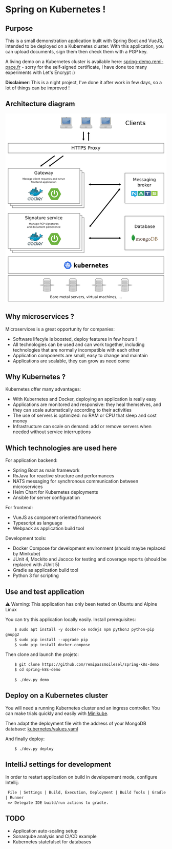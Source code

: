# Spring on Kubernetes !

## Purpose

This is a small demonstration application built with Spring Boot and VueJS, intended to be deployed on a Kubernetes cluster.
With this application, you can upload documents, sign them then check them with a PGP key. 

A living demo on a Kubernetes cluster is available here: [spring-demo.remi-pace.fr](https://spring-demo.remi-pace.fr) - 
sorry for the self-signed certificate, I have done too many experiments with Let's Encrypt :)

**Disclaimer**: This is a night project, I've done it after work in few days, so a lot of things can
be improved !

## Architecture diagram

![Simplified architecture schema](./documentation/architecture.png)

## Why microservices ?

Microservices is a great opportunity for companies:

- Software lifecyle is boosted, deploy features in few hours !
- All technologies can be used and can work together, including technologies that are normally incompatible with each other
- Application components are small, easy to change and maintain
- Applications are scalable, they can grow as need come

## Why Kubernetes ?

Kubernetes offer many advantages:

- With Kubernetes and Docker, deploying an application is really easy
- Applications are monitored and responsive: they heal themselves, and they can scale automatically according to their activities
- The use of servers is optimized: no RAM or CPU that sleep and cost money
- Infrastructure can scale on demand: add or remove servers when needed without service interruptions

## Which technologies are used here

For application backend:

- Spring Boot as main framework
- RxJava for reactive structure and performances
- NATS messaging for synchronous communication between microservices
- Helm Chart for Kubernetes deployments
- Ansible for server configuration

For frontend:

- VueJS as component oriented framework
- Typescript as language
- Webpack as application build tool

Development tools:

- Docker Compose for development environment (should maybe replaced by Minikube)
- JUnit 4, Mockito and Jacoco for testing and coverage reports (should be replaced with JUnit 5)
- Gradle as application build tool
- Python 3 for scripting

## Use and test application

⚠️ Warning: This application has only been tested on Ubuntu and Alpine Linux

You can try this application locally easily. Install prerequisites:

```
    $ sudo apt install -y docker-ce nodejs npm python3 python-pip gnupg2
    $ sudo pip install --upgrade pip
    $ sudo pip install docker-compose
```

Then clone and launch the projetc:

```
    $ git clone https://github.com/remipassmoilesel/spring-k8s-demo
    $ cd spring-k8s-demo

    $ ./dev.py demo
```

## Deploy on a Kubernetes cluster

You will need a running Kubernetes cluster and an ingress controller. You can make trials quickly and easily with 
[Minikube](https://kubernetes.io/docs/tutorials/stateless-application/hello-minikube/).

Then adapt the deployment file with the address of your MongoDB database: [kubernetes/values.yaml](kubernetes/values.yaml)

And finally deploy:

```
    $ ./dev.py deploy
```

## IntelliJ settings for development

In order to restart application on build in developement mode, configure Intellij:

     File | Settings | Build, Execution, Deployment | Build Tools | Gradle | Runner
     => Delegate IDE build/run actions to gradle.

## TODO

- Application auto-scaling setup
- Sonarqube analysis and CI/CD example
- Kubernetes statefulset for databases